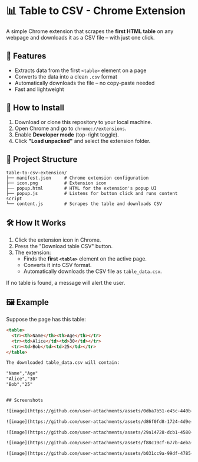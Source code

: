 # 📊 Table to CSV - Chrome Extension

A simple Chrome extension that scrapes the **first HTML table** on any webpage and downloads it as a CSV file – with just one click.

## 🚀 Features

- Extracts data from the first `<table>` element on a page
- Converts the data into a clean `.csv` format
- Automatically downloads the file – no copy-paste needed
- Fast and lightweight

## 🧩 How to Install

1. Download or clone this repository to your local machine.
2. Open Chrome and go to `chrome://extensions`.
3. Enable **Developer mode** (top-right toggle).
4. Click **"Load unpacked"** and select the extension folder.

## 📁 Project Structure

```
table-to-csv-extension/
├── manifest.json     # Chrome extension configuration
├── icon.png          # Extension icon
├── popup.html        # HTML for the extension's popup UI
├── popup.js          # Listens for button click and runs content script
└── content.js        # Scrapes the table and downloads CSV
```

## 🛠 How It Works

1. Click the extension icon in Chrome.
2. Press the "Download table CSV" button.
3. The extension:
   - Finds the **first `<table>`** element on the active page.
   - Converts it into CSV format.
   - Automatically downloads the CSV file as `table_data.csv`.

If no table is found, a message will alert the user.

## 🖼 Example

Suppose the page has this table:

```html
<table>
  <tr><th>Name</th><th>Age</th></tr>
  <tr><td>Alice</td><td>30</td></tr>
  <tr><td>Bob</td><td>25</td></tr>
</table>

The downloaded table_data.csv will contain:

"Name","Age"
"Alice","30"
"Bob","25"


## Screenshots

![image](https://github.com/user-attachments/assets/0dba7b51-e45c-440b-8912-88bc65934e21)

![image](https://github.com/user-attachments/assets/d86f0fd8-1724-4d9e-ae13-4d9100756239)

![image](https://github.com/user-attachments/assets/29a14728-dcb1-4580-80ef-3744a60e9cd8)

![image](https://github.com/user-attachments/assets/f88c19cf-677b-4eba-ab3e-84ef4ac0f061)

![image](https://github.com/user-attachments/assets/b031cc9a-99df-4785-8c2f-3b1b3ac4d34e)







